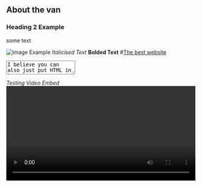 ## About the van

### Heading 2 Example

some text

![Image Example](https://scanuproductions.com/images/coming-soon.png)
*Italicised Text*
**Bolded Text**
#[The best website](https://scanuproductions.com)
<textarea>
I believe you can also just put HTML in here
</textarea>
*Testing Video Embed*
 <video width="500" height="250" controls>
  <source src="/van-site/videos/rick.mp4" type="video/mp4">
</video> 
